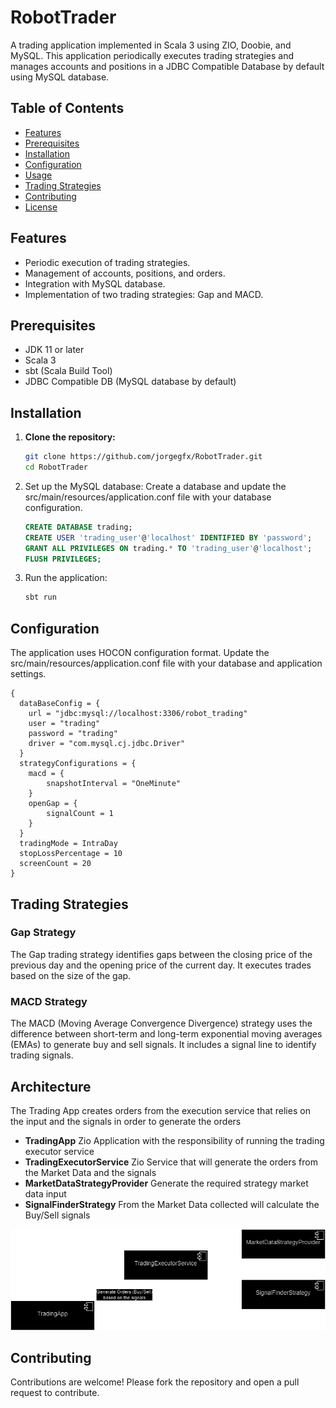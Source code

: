 # RobotTrader

A trading application implemented in Scala 3 using ZIO, Doobie, and MySQL. This application periodically executes trading strategies and manages accounts and positions in a JDBC Compatible Database by default using MySQL database.

## Table of Contents
- [Features](#features)
- [Prerequisites](#prerequisites)
- [Installation](#installation)
- [Configuration](#configuration)
- [Usage](#usage)
- [Trading Strategies](#trading-strategies)
- [Contributing](#contributing)
- [License](#license)

## Features
- Periodic execution of trading strategies.
- Management of accounts, positions, and orders.
- Integration with MySQL database.
- Implementation of two trading strategies: Gap and MACD.

## Prerequisites
- JDK 11 or later
- Scala 3
- sbt (Scala Build Tool)
- JDBC Compatible DB (MySQL database by default)

## Installation
1. **Clone the repository:**
   ```sh
   git clone https://github.com/jorgegfx/RobotTrader.git
   cd RobotTrader
2. Set up the MySQL database:
Create a database and update the src/main/resources/application.conf file with your database configuration.
    ```sql
    CREATE DATABASE trading;
    CREATE USER 'trading_user'@'localhost' IDENTIFIED BY 'password';
    GRANT ALL PRIVILEGES ON trading.* TO 'trading_user'@'localhost';
    FLUSH PRIVILEGES;
3. Run the application:
    ```sh
    sbt run
## Configuration
The application uses HOCON configuration format. Update the src/main/resources/application.conf file with your database and application settings.
```hocon
{
  dataBaseConfig = {
    url = "jdbc:mysql://localhost:3306/robot_trading"
    user = "trading"
    password = "trading"
    driver = "com.mysql.cj.jdbc.Driver"
  }
  strategyConfigurations = {
    macd = {
        snapshotInterval = "OneMinute"
    }
    openGap = {
        signalCount = 1
    }
  }
  tradingMode = IntraDay
  stopLossPercentage = 10
  screenCount = 20
}
```
## Trading Strategies
### Gap Strategy
The Gap trading strategy identifies gaps between the closing price of the previous day and the opening price of the current day. It executes trades based on the size of the gap.

### MACD Strategy
The MACD (Moving Average Convergence Divergence) strategy uses the difference between short-term and long-term exponential moving averages (EMAs) to generate buy and sell signals. It includes a signal line to identify trading signals.

## Architecture
The Trading App creates orders from the execution service that relies on the input and the signals in order to generate the orders 

- **TradingApp** Zio Application with the responsibility of running the trading executor service
- **TradingExecutorService** Zio Service that will generate the orders from the Market Data and the signals
- **MarketDataStrategyProvider** Generate the required strategy market data input 
- **SignalFinderStrategy** From the Market Data collected will calculate the Buy/Sell signals

![Architecture](./docs/RobotTrader.components.png)

## Contributing
Contributions are welcome! Please fork the repository and open a pull request to contribute.
